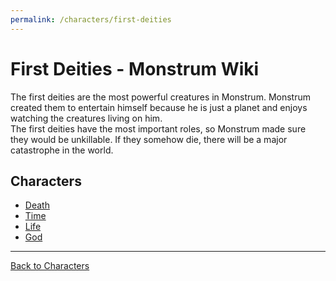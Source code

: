 ```yaml
---
permalink: /characters/first-deities
---
```

# First Deities - Monstrum Wiki

The first deities are the most powerful creatures in Monstrum. Monstrum created them to entertain himself because he is just a planet and enjoys watching the creatures living on him.  
The first deities have the most important roles, so Monstrum made sure they would be unkillable. If they somehow die, there will be a major catastrophe in the world.

## Characters
- [Death](first-deities/death.md)
- [Time](Time.md)
- [Life](Life.md)
- [God](God.md)

---

[Back to Characters](../characters.md)
